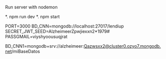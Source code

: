 Run server with nodemon

*. npm run dev
*. npm start

PORT=3000
BD_CNN=mongodb://localhost:27017/lendiup
SECRET_JWT_SEED=AlzheimeerZpwjiexxn2*1979#
PASSGMAIL=viyshyoousuqjrat

BD_CNN1=mongodb+srv://alzheimeer:Qazwsxx2@cluster0.ozyo7.mongodb.net/miBaseDatos
